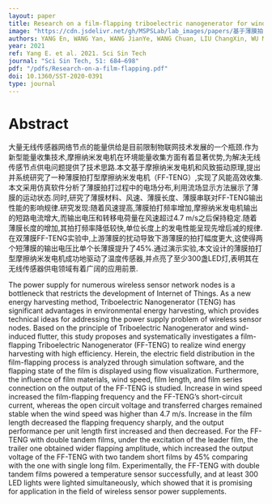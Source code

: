 ```yaml
---
layout: paper
title: Research on a film-flapping triboelectric nanogenerator for wind energy harvesting (in Chinese)
image: "https://cdn.jsdelivr.net/gh/MSPSLab/lab_images/papers/基于薄膜拍打型摩擦纳米发电机的风能收集研究.png"
authors: YANG En, WANG Yan, WANG JianYe, WANG Chuan, LIU ChangXin, WU MengWei, MI JianChun & XU MinYi
year: 2021
ref: Yang E. et al. 2021. Sci Sin Tech
journal: "Sci Sin Tech, 51: 684–698"
pdf: "/pdfs/Research-on-a-film-flapping.pdf"
doi: 10.1360/SST-2020-0391
type: journal
---
```



# Abstract

大量无线传感器网络节点的能量供给是目前限制物联网技术发展的一个瓶颈.作为新型能量收集技术,摩擦纳米发电机在环境能量收集方面有着显著优势,为解决无线传感节点供电问题提供了技术思路.本文基于摩擦纳米发电机和风致振动原理,提出并系统研究了一种薄膜拍打型摩擦纳米发电机（FF-TENG）,实现了风能高效收集.本文采用仿真软件分析了薄膜拍打过程中的电场分布,利用流场显示方法展示了薄膜的运动状态.同时,研究了薄膜材料、风速、薄膜长度、薄膜串联对FF-TENG输出性能的影响规律.研究发现:随着风速提高,薄膜拍打频率增加,摩擦纳米发电机输出的短路电流增大,而输出电压和转移电荷量在风速超过4.7 m/s之后保持稳定.随着薄膜长度的增加,其拍打频率降低较快,单位长度上的发电性能呈现先增后减的规律.在双薄膜FF-TENG实验中,上游薄膜的扰动导致下游薄膜的拍打幅度更大,这使得两个短薄膜的输出电压比单个长薄膜提升了45%.通过演示实验,本文设计的薄膜拍打型摩擦纳米发电机成功地驱动了温度传感器,并点亮了至少300盏LED灯,表明其在无线传感器供电领域有着广阔的应用前景. 

The power supply for numerous wireless sensor network nodes is a bottleneck that restricts the development of Internet of Things. As a new energy harvesting method, Triboelectric Nanogenerator (TENG) has significant advantages in environmental energy harvesting, which provides technical ideas for addressing the power supply problem of wireless sensor nodes. Based on the principle of Triboelectric Nanogenerator and wind-induced flutter, this study proposes and systematically investigates a film-flapping Triboelectric Nanogenerator (FF-TENG) to realize wind energy harvesting with high efficiency. Herein, the electric field distribution in the film-flapping process is analyzed through simulation software, and the flapping state of the film is displayed using flow visualization. Furthermore, the influence of film materials, wind speed, film length, and film series connection on the output of the FF-TENG is studied. Increase in wind speed increased the film-flapping frequency and the FF-TENG’s short-circuit current, whereas the open circuit voltage and transferred charges remained stable when the wind speed was higher than 4.7 m/s. Increase in the film length decreased the flapping frequency sharply, and the output performance per unit length first increased and then decreased. For the FF-TENG with double tandem films, under the excitation of the leader film, the trailer one obtained wider flapping amplitude, which increased the output voltage of the FF-TENG with two tandem short films by 45% comparing with the one with single long film. Experimentally, the FF-TENG with double tandem films powered a temperature sensor successfully, and at least 300 LED lights were lighted simultaneously, which showed that it is promising for application in the field of wireless sensor power supplements.
